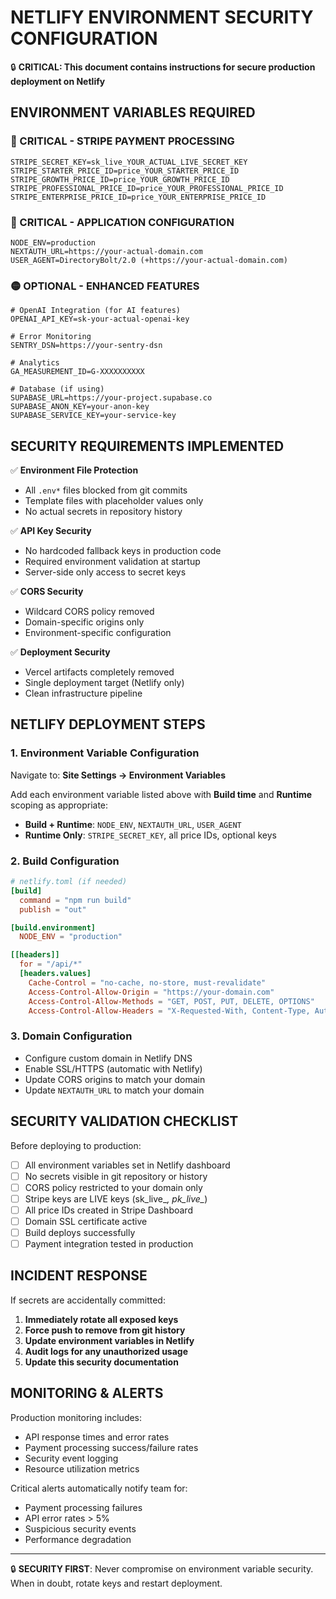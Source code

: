 # NETLIFY ENVIRONMENT SECURITY CONFIGURATION

🔒 **CRITICAL: This document contains instructions for secure production deployment on Netlify**

## ENVIRONMENT VARIABLES REQUIRED

### 🔴 CRITICAL - STRIPE PAYMENT PROCESSING
```
STRIPE_SECRET_KEY=sk_live_YOUR_ACTUAL_LIVE_SECRET_KEY
STRIPE_STARTER_PRICE_ID=price_YOUR_STARTER_PRICE_ID
STRIPE_GROWTH_PRICE_ID=price_YOUR_GROWTH_PRICE_ID
STRIPE_PROFESSIONAL_PRICE_ID=price_YOUR_PROFESSIONAL_PRICE_ID
STRIPE_ENTERPRISE_PRICE_ID=price_YOUR_ENTERPRISE_PRICE_ID
```

### 🔴 CRITICAL - APPLICATION CONFIGURATION
```
NODE_ENV=production
NEXTAUTH_URL=https://your-actual-domain.com
USER_AGENT=DirectoryBolt/2.0 (+https://your-actual-domain.com)
```

### 🟡 OPTIONAL - ENHANCED FEATURES
```
# OpenAI Integration (for AI features)
OPENAI_API_KEY=sk-your-actual-openai-key

# Error Monitoring
SENTRY_DSN=https://your-sentry-dsn

# Analytics
GA_MEASUREMENT_ID=G-XXXXXXXXXX

# Database (if using)
SUPABASE_URL=https://your-project.supabase.co
SUPABASE_ANON_KEY=your-anon-key
SUPABASE_SERVICE_KEY=your-service-key
```

## SECURITY REQUIREMENTS IMPLEMENTED

✅ **Environment File Protection**
- All `.env*` files blocked from git commits
- Template files with placeholder values only
- No actual secrets in repository history

✅ **API Key Security**
- No hardcoded fallback keys in production code
- Required environment validation at startup
- Server-side only access to secret keys

✅ **CORS Security**
- Wildcard CORS policy removed
- Domain-specific origins only
- Environment-specific configuration

✅ **Deployment Security**
- Vercel artifacts completely removed
- Single deployment target (Netlify only)
- Clean infrastructure pipeline

## NETLIFY DEPLOYMENT STEPS

### 1. Environment Variable Configuration
Navigate to: **Site Settings → Environment Variables**

Add each environment variable listed above with **Build time** and **Runtime** scoping as appropriate:

- **Build + Runtime**: `NODE_ENV`, `NEXTAUTH_URL`, `USER_AGENT`
- **Runtime Only**: `STRIPE_SECRET_KEY`, all price IDs, optional keys

### 2. Build Configuration
```toml
# netlify.toml (if needed)
[build]
  command = "npm run build"
  publish = "out"

[build.environment]
  NODE_ENV = "production"

[[headers]]
  for = "/api/*"
  [headers.values]
    Cache-Control = "no-cache, no-store, must-revalidate"
    Access-Control-Allow-Origin = "https://your-domain.com"
    Access-Control-Allow-Methods = "GET, POST, PUT, DELETE, OPTIONS"
    Access-Control-Allow-Headers = "X-Requested-With, Content-Type, Authorization"
```

### 3. Domain Configuration
- Configure custom domain in Netlify DNS
- Enable SSL/HTTPS (automatic with Netlify)
- Update CORS origins to match your domain
- Update `NEXTAUTH_URL` to match your domain

## SECURITY VALIDATION CHECKLIST

Before deploying to production:

- [ ] All environment variables set in Netlify dashboard
- [ ] No secrets visible in git repository or history
- [ ] CORS policy restricted to your domain only
- [ ] Stripe keys are LIVE keys (sk_live_*, pk_live_*)
- [ ] All price IDs created in Stripe Dashboard
- [ ] Domain SSL certificate active
- [ ] Build deploys successfully
- [ ] Payment integration tested in production

## INCIDENT RESPONSE

If secrets are accidentally committed:

1. **Immediately rotate all exposed keys**
2. **Force push to remove from git history**
3. **Update environment variables in Netlify**
4. **Audit logs for any unauthorized usage**
5. **Update this security documentation**

## MONITORING & ALERTS

Production monitoring includes:
- API response times and error rates
- Payment processing success/failure rates
- Security event logging
- Resource utilization metrics

Critical alerts automatically notify team for:
- Payment processing failures
- API error rates > 5%
- Suspicious security events
- Performance degradation

---

🔒 **SECURITY FIRST**: Never compromise on environment variable security. When in doubt, rotate keys and restart deployment.